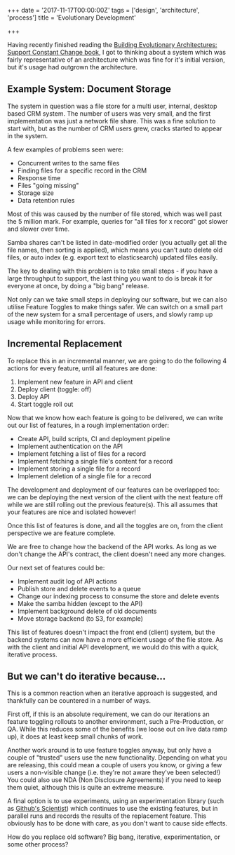 +++
date = '2017-11-17T00:00:00Z'
tags = ['design', 'architecture', 'process']
title = 'Evolutionary Development'

+++

Having recently finished reading the [Building Evolutionary Architectures: Support Constant Change book](https://www.goodreads.com/book/show/35755822-building-evolutionary-architectures), I got to thinking about a system which was fairly representative of an architecture which was fine for it's initial version, but it's usage had outgrown the architecture.

## Example System: Document Storage

The system in question was a file store for a multi user, internal, desktop based CRM system.  The number of users was very small, and the first implementation was just a network file share.  This was a fine solution to start with, but as the number of CRM users grew, cracks started to appear in the system.

A few examples of problems seen were:

* Concurrent writes to the same files
* Finding files for a specific record in the CRM
* Response time
* Files "going missing"
* Storage size
* Data retention rules

Most of this was caused by the number of file stored, which was well past the 5 million mark.  For example, queries for "all files for x record" got slower and slower over time.

Samba shares can't be listed in date-modified order (you actually get all the file names, then sorting is applied), which means you can't auto delete old files, or auto index (e.g. export text to elasticsearch) updated files easily.

The key to dealing with this problem is to take small steps - if you have a large throughput to support, the last thing you want to do is break it for everyone at once, by doing a "big bang" release.

Not only can we take small steps in deploying our software, but we can also utilise Feature Toggles to make things safer.  We can switch on a small part of the new system for a small percentage of users, and slowly ramp up usage while monitoring for errors.

## Incremental Replacement

To replace this in an incremental manner, we are going to do the following 4 actions for every feature, until all features are done:

1. Implement new feature in API and client
2. Deploy client (toggle: off)
3. Deploy API
4. Start toggle roll out

Now that we know how each feature is going to be delivered, we can write out our list of features, in a rough implementation order:

* Create API, build scripts, CI and deployment pipeline
* Implement authentication on the API
* Implement fetching a list of files for a record
* Implement fetching a single file's content for a record
* Implement storing a single file for a record
* Implement deletion of a single file for a record

The development and deployment of our features can be overlapped too: we can be deploying the next version of the client with the next feature off while we are still rolling out the previous feature(s).  This all assumes that your features are nice and isolated however!

Once this list of features is done, and all the toggles are on, from the client perspective we are feature complete.

We are free to change how the backend of the API works.  As long as we don't change the API's contract, the client doesn't need any more changes.

Our next set of features could be:

* Implement audit log of API actions
* Publish store and delete events to a queue
* Change our indexing process to consume the store and delete events
* Make the samba hidden (except to the API)
* Implement background delete of old documents
* Move storage backend (to S3, for example)

This list of features doesn't impact the front end (client) system, but the backend systems can now have a more efficient usage of the file store.  As with the client and initial API development, we would do this with a quick, iterative process.

## But we can't do iterative because...

This is a common reaction when an iterative approach is suggested, and thankfully can be countered in a number of ways.

First off, if this is an absolute requirement, we can do our iterations an feature toggling rollouts to another environment, such a Pre-Production, or QA.  While this reduces some of the benefits (we loose out on live data ramp up), it does at least keep small chunks of work.

Another work around is to use feature toggles anyway, but only have a couple of "trusted" users use the new functionality.  Depending on what you are releasing, this could mean a couple of users you know, or giving a few users a non-visible change (i.e. they're not aware they've been selected!)  You could also use NDA (Non Disclosure Agreements) if you need to keep them quiet, although this is quite an extreme measure.

A final option is to use experiments, using an experimentation library (such as [Github's Scientist](https://github.com/github/scientist)) which continues to use the existing features, but in parallel runs and records the results of the replacement feature.  This obviously has to be done with care, as you don't want to cause side effects.

How do you replace old software? Big bang, iterative, experimentation, or some other process?